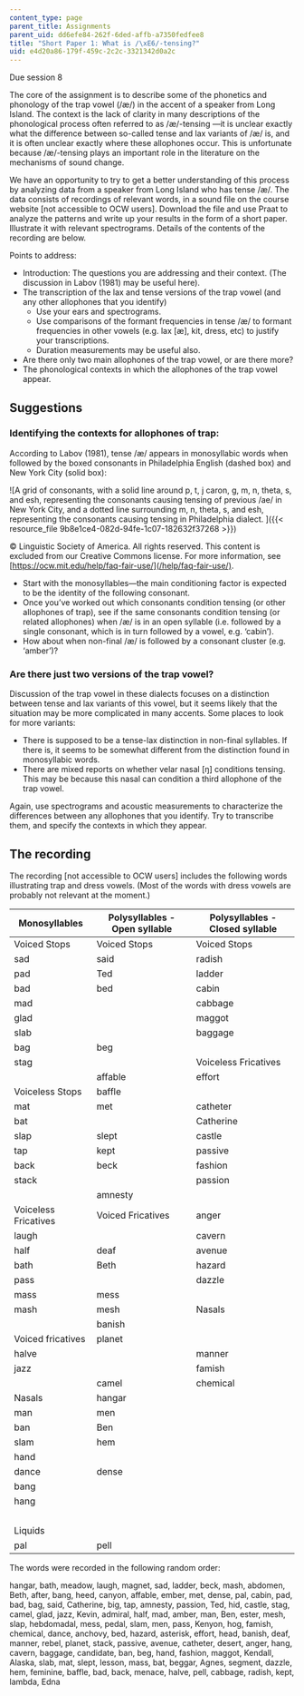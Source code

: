 ```yaml
---
content_type: page
parent_title: Assignments
parent_uid: dd6efe84-262f-6ded-affb-a7350fedfee8
title: "Short Paper 1: What is /\xE6/-tensing?"
uid: e4d20a86-179f-459c-2c2c-3321342d0a2c
---
```


Due session 8

The core of the assignment is to describe some of the phonetics and phonology of the trap vowel (/æ/) in the accent of a speaker from Long Island. The context is the lack of clarity in many descriptions of the phonological process often referred to as /æ/-tensing —it is unclear exactly what the difference between so-called tense and lax variants of /æ/ is, and it is often unclear exactly where these allophones occur. This is unfortunate because /æ/-tensing plays an important role in the literature on the mechanisms of sound change.

We have an opportunity to try to get a better understanding of this process by analyzing data from a speaker from Long Island who has tense /æ/. The data consists of recordings of relevant words, in a sound file on the course website \[not accessible to OCW users\]. Download the file and use Praat to analyze the patterns and write up your results in the form of a short paper. Illustrate it with relevant spectrograms. Details of the contents of the recording are below.

Points to address:

*   Introduction: The questions you are addressing and their context. (The discussion in Labov (1981) may be useful here).
*   The transcription of the lax and tense versions of the trap vowel (and any other allophones that you identify)
    *   Use your ears and spectrograms.
    *   Use comparisons of the formant frequencies in tense /æ/ to formant frequencies in other vowels (e.g. lax \[æ\], kit, dress, etc) to justify your transcriptions.
    *   Duration measurements may be useful also.
*   Are there only two main allophones of the trap vowel, or are there more?
*   The phonological contexts in which the allophones of the trap vowel appear.

Suggestions
-----------

### Identifying the contexts for allophones of trap:

According to Labov (1981), tense /æ/ appears in monosyllabic words when followed by the boxed consonants in Philadelphia English (dashed box) and New York City (solid box):

![A grid of consonants, with a solid line around p, t, j caron, g, m, n, theta, s, and esh, representing the consonants causing tensing of previous /ae/ in New York City, and a dotted line surrounding m, n, theta, s, and esh, representing the consonants causing tensing in Philadelphia dialect. ]({{< resource_file 9b8e1ce4-082d-94fe-1c07-182632f37268 >}})

© Linguistic Society of America. All rights reserved. This content is excluded from our Creative Commons license. For more information, see [https://ocw.mit.edu/help/faq-fair-use/](/help/faq-fair-use/).

*   Start with the monosyllables—the main conditioning factor is expected to be the identity of the following consonant.
*   Once you’ve worked out which consonants condition tensing (or other allophones of trap), see if the same consonants condition tensing (or related allophones) when /æ/ is in an open syllable (i.e. followed by a single consonant, which is in turn followed by a vowel, e.g. ‘cabin’).
*   How about when non-final /æ/ is followed by a consonant cluster (e.g. ‘amber’)? 

### Are there just two versions of the trap vowel?

Discussion of the trap vowel in these dialects focuses on a distinction between tense and lax variants of this vowel, but it seems likely that the situation may be more complicated in many accents. Some places to look for more variants:

*   There is supposed to be a tense-lax distinction in non-final syllables. If there is, it seems to be somewhat different from the distinction found in monosyllabic words.
*   There are mixed reports on whether velar nasal \[ŋ\] conditions tensing. This may be because this nasal can condition a third allophone of the trap vowel. 

Again, use spectrograms and acoustic measurements to characterize the differences between any allophones that you identify. Try to transcribe them, and specify the contexts in which they appear.

The recording
-------------

The recording \[not accessible to OCW users\] includes the following words illustrating trap and dress vowels. (Most of the words with dress vowels are probably not relevant at the moment.)

| Monosyllables | Polysyllables - Open syllable | Polysyllables - Closed syllable |
| --- | --- | --- |
| Voiced Stops | Voiced Stops | Voiced Stops |
| sad | said | radish | meadow | admiral | Edna |
| pad | Ted | ladder | pedal | abdomen | hebdomadal |
| bad | bed | cabin | rebel | Agnes | segment |
| mad | &nbsp; | cabbage | debit | magnet | &nbsp; |
| glad | &nbsp; | maggot | beggar | &nbsp; |
| slab | &nbsp; | baggage | &nbsp; | Voiceless Fricatives |
| bag | beg | &nbsp; | after | &nbsp; |
| stag | &nbsp; | Voiceless Fricatives | Alaska | &nbsp; |
| &nbsp; | affable | effort | asterisk | ester |
| Voiceless Stops | baffle | &nbsp; |
| mat | met | catheter | method | Nasals |
| bat | &nbsp; | Catherine | &nbsp; | candidate | Kendall |
| slap | slept | castle | lesson | anchovy | &nbsp; |
| tap | kept | passive | &nbsp; | canyon | Kenyon |
| back | beck | fashion | &nbsp; | amber | ember |
| stack | &nbsp; | passion | special | lambda | &nbsp; |
| &nbsp; | amnesty | &nbsp; |
| Voiceless Fricatives | Voiced Fricatives | anger | &nbsp; |
| laugh | &nbsp; | cavern | Kevin | &nbsp; |
| half | deaf | avenue | &nbsp; |
| bath | Beth | hazard | &nbsp; | Reference Vowels |
| pass | &nbsp; | dazzle | desert | heed | &nbsp; |
| mass | mess | &nbsp; | hid | &nbsp; |
| mash | mesh | Nasals | big | &nbsp; |
| &nbsp; | banish | &nbsp; | head | &nbsp; |
| Voiced fricatives | planet | &nbsp; | hog | &nbsp; |
| halve | &nbsp; | manner | menace | &nbsp; |
| jazz | &nbsp; | famish | feminine | &nbsp; |
| &nbsp; | camel | chemical | &nbsp; |
| Nasals | hangar | &nbsp; |
| man | men | &nbsp; |
| ban | Ben | &nbsp; |
| slam | hem | &nbsp; |
| hand | &nbsp; |
| dance | dense | &nbsp; |
| bang | &nbsp; |
| hang | &nbsp; |
| &nbsp; |
| Liquids | &nbsp; |
| pal | pell | &nbsp; |   

The words were recorded in the following random order:

hangar, bath, meadow, laugh, magnet, sad, ladder, beck, mash, abdomen, Beth, after, bang, heed, canyon, affable, ember, met, dense, pal, cabin, pad, bad, bag, said, Catherine, big, tap, amnesty, passion, Ted, hid, castle, stag, camel, glad, jazz, Kevin, admiral, half, mad, amber, man, Ben, ester, mesh, slap, hebdomadal, mess, pedal, slam, men, pass, Kenyon, hog, famish, chemical, dance, anchovy, bed, hazard, asterisk, effort, head, banish, deaf, manner, rebel, planet, stack, passive, avenue, catheter, desert, anger, hang, cavern, baggage, candidate, ban, beg, hand, fashion, maggot, Kendall, Alaska, slab, mat, slept, lesson, mass, bat, beggar, Agnes, segment, dazzle, hem, feminine, baffle, bad, back, menace, halve, pell, cabbage, radish, kept, lambda, Edna